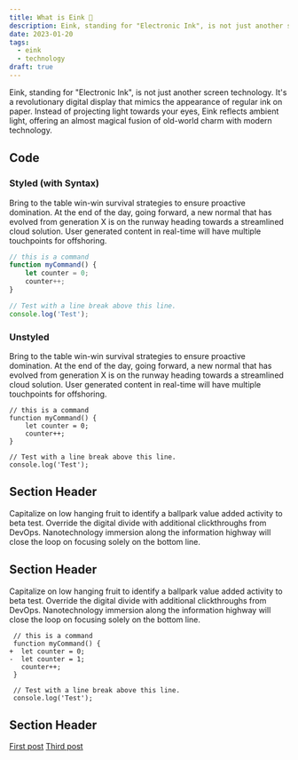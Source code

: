 ```yaml
---
title: What is Eink 📖
description: Eink, standing for "Electronic Ink", is not just another screen technology. It's a revolutionary digital display that mimics the appearance of regular ink on paper. Instead of projecting light towards your eyes, Eink reflects ambient light, offering an almost magical fusion of old-world charm with modern technology.
date: 2023-01-20
tags:
  - eink
  - technology
draft: true
---
```

Eink, standing for "Electronic Ink", is not just another screen technology. It's a revolutionary digital display that mimics the appearance of regular ink on paper. Instead of projecting light towards your eyes, Eink reflects ambient light, offering an almost magical fusion of old-world charm with modern technology.

## Code

### Styled (with Syntax)

Bring to the table win-win survival strategies to ensure proactive domination. At the end of the day, going forward, a new normal that has evolved from generation X is on the runway heading towards a streamlined cloud solution. User generated content in real-time will have multiple touchpoints for offshoring.

```js
// this is a command
function myCommand() {
	let counter = 0;
	counter++;
}

// Test with a line break above this line.
console.log('Test');
```

### Unstyled

Bring to the table win-win survival strategies to ensure proactive domination. At the end of the day, going forward, a new normal that has evolved from generation X is on the runway heading towards a streamlined cloud solution. User generated content in real-time will have multiple touchpoints for offshoring.

```
// this is a command
function myCommand() {
	let counter = 0;
	counter++;
}

// Test with a line break above this line.
console.log('Test');
```

## Section Header

Capitalize on low hanging fruit to identify a ballpark value added activity to beta test. Override the digital divide with additional clickthroughs from DevOps. Nanotechnology immersion along the information highway will close the loop on focusing solely on the bottom line.

## Section Header

Capitalize on low hanging fruit to identify a ballpark value added activity to beta test. Override the digital divide with additional clickthroughs from DevOps. Nanotechnology immersion along the information highway will close the loop on focusing solely on the bottom line.

```diff-js
 // this is a command
 function myCommand() {
+  let counter = 0;
-  let counter = 1;
   counter++;
 }

 // Test with a line break above this line.
 console.log('Test');
```

## Section Header

<a href="/blog/why-eink/">First post</a>
<a href="/blog/eye-problems-from-monitor-use/">Third post</a>
